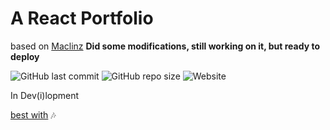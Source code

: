 # A React Portfolio

based on [Maclinz](https://github.com/Maclinz/youtube-portfolio-tutorial)
**Did some modifications, still working on it, but ready to deploy**

![GitHub last commit](https://img.shields.io/github/last-commit/oje-edu/thenoconceptdev) ![GitHub repo size](https://img.shields.io/github/repo-size/oje-edu/thenoconceptdev) ![Website](https://img.shields.io/website?down_color=crimson&down_message=%E2%80%A0&style=plastic&up_color=lime&up_message=online&url=https%3A%2F%2Fthe.noconcept.dev)

In Dev(i)lopment

[best with](https://www.youtube.com/watch?v=ZZXcdK0RUuQ) 🎶
